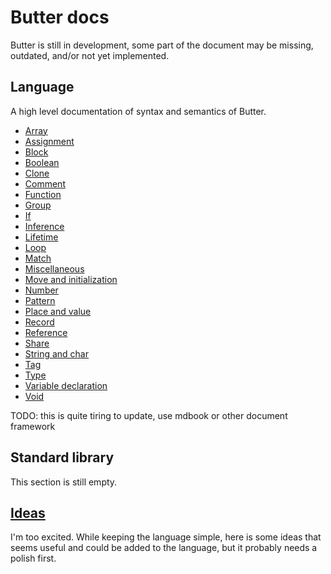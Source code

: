 # Butter docs

Butter is still in development, some part of the document may be missing, outdated, and/or not yet implemented.

## Language

A high level documentation of syntax and semantics of Butter.

- [Array](language/array.md)
- [Assignment](language/assignment.md)
- [Block](language/block.md)
- [Boolean](language/boolean.md)
- [Clone](language/clone.md)
- [Comment](language/comment.md)
- [Function](language/function.md)
- [Group](language/group.md)
- [If](language/if.md)
- [Inference](language/inference.md)
- [Lifetime](language/lifetime.md)
- [Loop](language/loop.md)
- [Match](language/match.md)
- [Miscellaneous](language/miscellaneous.md)
- [Move and initialization](language/move_and_initialization.md)
- [Number](language/number.md)
- [Pattern](language/pattern.md)
- [Place and value](language/place_and_value.md)
- [Record](language/record.md)
- [Reference](language/reference.md)
- [Share](language/share.md)
- [String and char](language/string_and_char.md)
- [Tag](language/tag.md)
- [Type](language/type.md)
- [Variable declaration](language/variable_declaration.md)
- [Void](language/void.md)

TODO: this is quite tiring to update, use mdbook or other document framework

## Standard library

This section is still empty.

## [Ideas](idea.md)

I'm too excited. While keeping the language simple, here is some ideas that seems useful and could be added to the language, but it probably needs a polish first.

